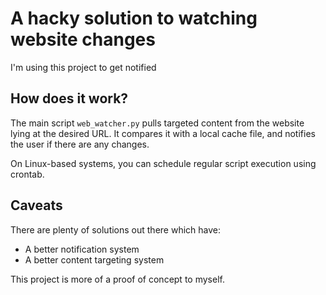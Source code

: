 # A hacky solution to watching website changes

I'm using this project to get notified

## How does it work?

The main script `web_watcher.py` pulls targeted content from the website lying at the desired URL.
It compares it with a local cache file, and notifies the user if there are any changes.

On Linux-based systems, you can schedule regular script execution using crontab.

## Caveats

There are plenty of solutions out there which have:
* A better notification system
* A better content targeting system

This project is more of a proof of concept to myself.
